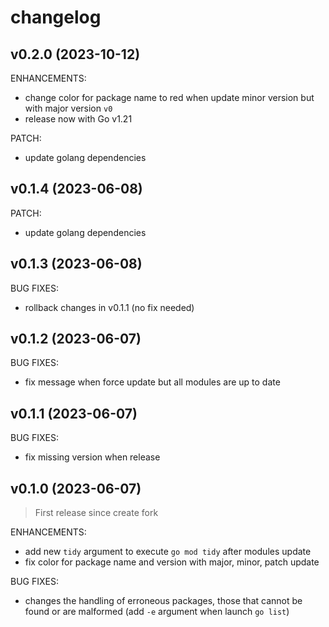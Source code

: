 <!-- markdownlint-disable-file MD013 MD041 -->
# changelog

## v0.2.0 (2023-10-12)

ENHANCEMENTS:

* change color for package name to red when update minor version but with major version `v0`
* release now with Go v1.21

PATCH:

* update golang dependencies

## v0.1.4 (2023-06-08)

PATCH:

* update golang dependencies

## v0.1.3 (2023-06-08)

BUG FIXES:

* rollback changes in v0.1.1 (no fix needed)

## v0.1.2 (2023-06-07)

BUG FIXES:

* fix message when force update but all modules are up to date

## v0.1.1 (2023-06-07)

BUG FIXES:

* fix missing version when release

## v0.1.0 (2023-06-07)

> First release since create fork

ENHANCEMENTS:

* add new `tidy` argument to execute `go mod tidy` after modules update
* fix color for package name and version with major, minor, patch update

BUG FIXES:

* changes the handling of erroneous packages, those that cannot be found or are malformed (add `-e` argument when launch `go list`)
